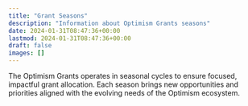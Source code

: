 ```yaml
---
title: "Grant Seasons"
description: "Information about Optimism Grants seasons"
date: 2024-01-31T08:47:36+00:00
lastmod: 2024-01-31T08:47:36+00:00
draft: false
images: []
---
```


The Optimism Grants operates in seasonal cycles to ensure focused, impactful grant allocation. Each season brings new opportunities and priorities aligned with the evolving needs of the Optimism ecosystem.